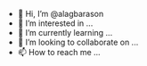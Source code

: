 - 👋 Hi, I’m @alagbarason
- 👀 I’m interested in ...
- 🌱 I’m currently learning ...
- 💞️ I’m looking to collaborate on ...
- 📫 How to reach me ...

<!---
alagbarason/alagbarason is a ✨ special ✨ repository because its `README.md` (this file) appears on your GitHub profile.
You can click the Preview link to take a look at your changes.
--->
